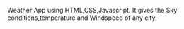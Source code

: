 Weather App using HTML,CSS,Javascript. It gives the Sky conditions,temperature and Windspeed of any city.
